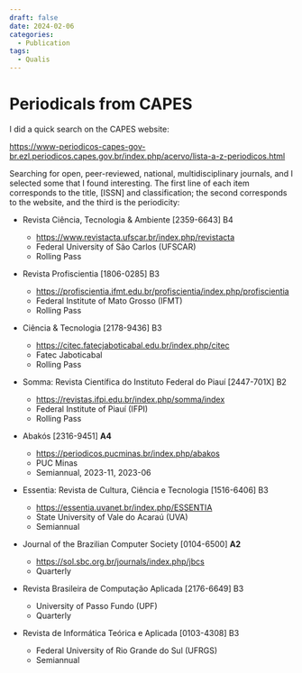 ```yaml
---
draft: false
date: 2024-02-06
categories:
  - Publication
tags:
  - Qualis
---
```


# Periodicals from CAPES

I did a quick search on the CAPES website:

<https://www-periodicos-capes-gov-br.ezl.periodicos.capes.gov.br/index.php/acervo/lista-a-z-periodicos.html>

<!-- more -->

Searching for open, peer-reviewed, national, multidisciplinary journals, and I selected some that I found interesting. The first line of each item corresponds to the title, [ISSN] and classification; the second corresponds to the website, and the third is the periodicity:

- Revista Ciência, Tecnologia & Ambiente [2359-6643] B4 
    - <https://www.revistacta.ufscar.br/index.php/revistacta>
    - Federal University of São Carlos (UFSCAR)
    - Rolling Pass

- Revista Profiscientia [1806-0285] B3
    - <https://profiscientia.ifmt.edu.br/profiscientia/index.php/profiscientia>
    - Federal Institute of Mato Grosso (IFMT)
    - Rolling Pass

- Ciência & Tecnologia [2178-9436] B3
    - <https://citec.fatecjaboticabal.edu.br/index.php/citec>
    - Fatec Jaboticabal
    - Rolling Pass

- Somma: Revista Científica do Instituto Federal do Piauí [2447-701X] B2
    - <https://revistas.ifpi.edu.br/index.php/somma/index>
    - Federal Institute of Piauí (IFPI)
    - Rolling Pass

- Abakós [2316-9451] **A4**
    - <https://periodicos.pucminas.br/index.php/abakos>
    - PUC Minas
    - Semiannual, 2023-11, 2023-06

- Essentia: Revista de Cultura, Ciência e Tecnologia [1516-6406] B3
    - <https://essentia.uvanet.br/index.php/ESSENTIA>
    - State University of Vale do Acaraú (UVA)
    - Semiannual

- Journal of the Brazilian Computer Society [0104-6500] **A2**
    - <https://sol.sbc.org.br/journals/index.php/jbcs>
    - Quarterly
  
- Revista Brasileira de Computação Aplicada [2176-6649] B3
    - University of Passo Fundo (UPF)
    - Quarterly

- Revista de Informática Teórica e Aplicada [0103-4308] B3
    - Federal University of Rio Grande do Sul (UFRGS)
    - Semiannual
